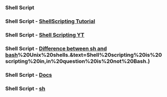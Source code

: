 ### Shell Script

### Shell Script - [ShellScripting Tutorial](https://www.shellscript.sh/)

### Shell Script - [Shell Scripting YT](https://www.youtube.com/watch?v=GtovwKDemnI)

### Shell Script - [Difference between sh and bash](https://stackoverflow.com/questions/5725296/difference-between-sh-and-bash#:~:text=Bash%20(bash)%20is%20one%20of,most%20commonly%20used)%20Unix%20shells.&text=Shell%20scripting%20is%20scripting%20in,in%20question%20is%20not%20Bash.)

### Shell Script - [Docs](https://pubs.opengroup.org/onlinepubs/009695399/utilities/xcu_chap02.html)

### Shell Script - [sh](https://pubs.opengroup.org/onlinepubs/009695399/utilities/sh.html)